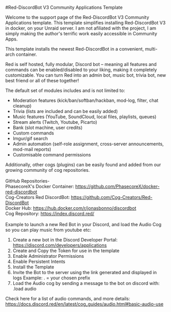 #Red-DiscordBot V3 Community Applications Template

Welcome to the support page of the Red-DiscordBot V3 Community Applications template.  This template simplifies installing Red-DiscordBot V3 in docker, on your Unraid server.  I am not afiliated with the project, I am simply making the author's terrific work easily accessible in Community Apps.

This template installs the newest Red-DiscordBot in a convenient, multi-arch container. 

Red is self hosted, fully modular, Discord bot – meaning all features and commands can be enabled/disabled to your liking, making it completely customizable. You can turn Red into an admin bot, music bot, trivia bot, new best friend or all of these together!

The default set of modules includes and is not limited to:

- Moderation features (kick/ban/softban/hackban, mod-log, filter, chat cleanup)
- Trivia (lists are included and can be easily added)
- Music features (YouTube, SoundCloud, local files, playlists, queues)
- Stream alerts (Twitch, Youtube, Picarto)
- Bank (slot machine, user credits)
- Custom commands
- Imgur/gif search
- Admin automation (self-role assignment, cross-server announcements, mod-mail reports)
- Customisable command permissions

Additionally, other cogs (plugins) can be easily found and added from our growing community of cog repositories.
<br>
<br>
GitHub Repositories-
<br>
PhasecoreX's Docker Container: https://github.com/PhasecoreX/docker-red-discordbot
<br>
Cog-Creators Red DiscordBot: https://github.com/Cog-Creators/Red-DiscordBot
<br>
Docker Hub: https://hub.docker.com/r/jonasbonno/discordbot
<br>
Cog Repository: https://index.discord.red/
<br>
<br>
Example to launch a new Red Bot in your Discord, and load the Audio Cog so you can play music from youtube etc:
1. Create a new bot in the Discord Developer Portal: https://discord.com/developers/applications
2. Create and Copy the Token for use in the template
3. Enable Administrator Permissions
4. Enable Persistent Intents
5. Install the Template
6. Invite the Bot to the server using the link generated and displayed in logs
Example: . = your chosen prefix
7. Load the Audio cog by sending a message to the bot on discord with: .load audio

Check here for a list of audio commands, and more details:
<br>
https://docs.discord.red/en/latest/cog_guides/audio.html#basic-audio-use
